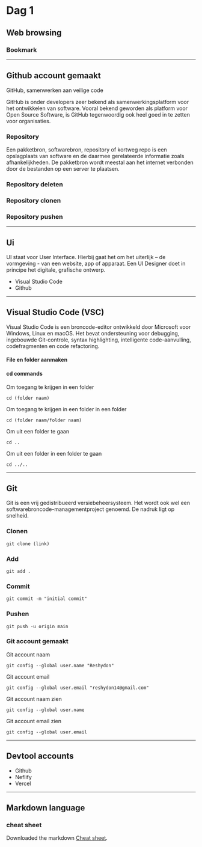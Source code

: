 # Dag 1

## Web browsing

### Bookmark

---
## Github account gemaakt

GitHub, samenwerken aan veilige code

GitHub is onder developers zeer bekend als samenwerkingsplatform voor het ontwikkelen van software. Vooral bekend geworden als platform voor Open Source Software, is GitHub tegenwoordig ook heel goed in te zetten voor organisaties.



### Repository

Een pakketbron, softwarebron, repository of kortweg repo is een opslagplaats van software en de daarmee gerelateerde informatie zoals afhankelijkheden. De pakketbron wordt meestal aan het internet verbonden door de bestanden op een server te plaatsen.

### Repository deleten


### Repository clonen


### Repository pushen

---
## Ui

UI staat voor User Interface. Hierbij gaat het om het uiterlijk – de vormgeving - van een website, app of apparaat. Een UI Designer doet in principe het digitale, grafische ontwerp.

- Visual Studio Code
- Github

---
## Visual Studio Code (VSC)

Visual Studio Code is een broncode-editor ontwikkeld door Microsoft voor Windows, Linux en macOS. Het bevat ondersteuning voor debugging, ingebouwde Git-controle, syntax highlighting, intelligente code-aanvulling, codefragmenten en code refactoring.



#### File en folder aanmaken




#### cd commands

Om toegang te krijgen in een folder

```
cd (folder naam)

```

Om toegang te krijgen in een folder in een folder

```
cd (folder naam/folder naam)
```

Om uit een folder te gaan

```
cd ..
```

Om uit een folder in een folder te gaan

```
cd ../..
```




---
## Git

Git is een vrij gedistribueerd versiebeheersysteem. Het wordt ook wel een softwarebroncode-managementproject genoemd. De nadruk ligt op snelheid.

### Clonen

```
git clone (link)
```


### Add

```
git add .
```

### Commit

```
git commit -m "initial commit"
```

### Pushen

```
git push -u origin main
```


### Git account gemaakt

Git account naam

```
git config --global user.name "Reshydon"
```

Git account email

```
git config --global user.email "reshydon14@gmail.com"
```

Git account naam zien

```
git config --global user.name
```

Git account email zien

```
git config --global user.email
```

---

## Devtool accounts

- Github
- Neflify
- Vercel

---
## Markdown language

### cheat sheet

Downloaded the markdown [Cheat sheet](https://github.com/Reshydon/Internship/blob/main/assets/devtools/markdown-cheat-sheet.md).